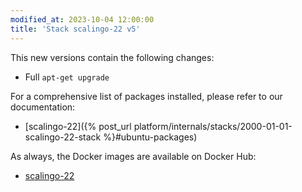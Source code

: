 ```yaml
---
modified_at: 2023-10-04 12:00:00
title: 'Stack scalingo-22 v5'
---
```


This new versions contain the following changes:

* Full `apt-get upgrade`

For a comprehensive list of packages installed, please refer to our documentation:

* [scalingo-22]({% post_url platform/internals/stacks/2000-01-01-scalingo-22-stack %}#ubuntu-packages)

As always, the Docker images are available on Docker Hub:

* [scalingo-22](https://hub.docker.com/r/scalingo/scalingo-22)

